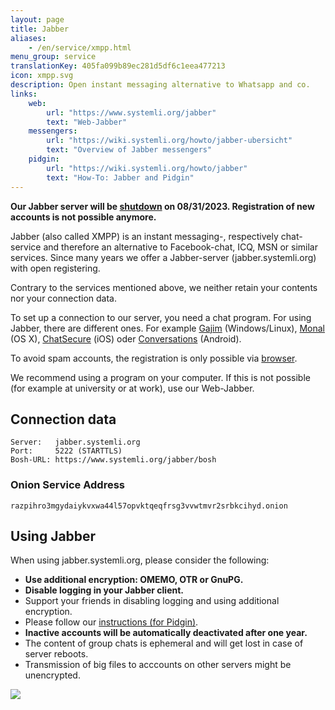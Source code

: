 ```yaml
---
layout: page
title: Jabber
aliases:
    - /en/service/xmpp.html
menu_group: service
translationKey: 405fa099b89ec281d5df6c1eea477213
icon: xmpp.svg
description: Open instant messaging alternative to Whatsapp and co.
links:
    web:
        url: "https://www.systemli.org/jabber"
        text: "Web-Jabber"
    messengers:
        url: "https://wiki.systemli.org/howto/jabber-ubersicht"
        text: "Overview of Jabber messengers"
    pidgin:
        url: "https://wiki.systemli.org/howto/jabber"
        text: "How-To: Jabber and Pidgin"
---
```


**Our Jabber server will be [shutdown](https://www.systemli.org/en/2023/02/06/shutdown-of-jabber.systemli.org-on-08/31/2023/) on 08/31/2023. Registration of new accounts is not possible anymore.**

Jabber (also called XMPP) is an instant messaging-, respectively chat-service and therefore an alternative to Facebook-chat, ICQ, MSN or similar services. Since many years we offer a Jabber-server (jabber.systemli.org) with open registering.

Contrary to the services mentioned above, we neither retain your contents nor your connection data.

To set up a connection to our server, you need a chat program. For using Jabber, there are different ones. For example [Gajim](https://gajim.org/) (Windows/Linux), [Monal](https://itunes.apple.com/us/app/monal-free-xmpp-chat/id1060957067?mt=12) (OS X), [ChatSecure](https://chatsecure.org) (iOS) oder [Conversations](https://conversations.im) (Android).

To avoid spam accounts, the registration is only possible via [browser](https://jabber.systemli.org/register_web).

We recommend using a program on your computer. If this is not possible (for example at university or at work), use our Web-Jabber.

## Connection data

```
Server:   jabber.systemli.org
Port:     5222 (STARTTLS)
Bosh-URL: https://www.systemli.org/jabber/bosh
```

### Onion Service Address

```
razpihro3mgydaiykvxwa44l57opvktqeqfrsg3vvwtmvr2srbkcihyd.onion
```

## Using Jabber

When using jabber.systemli.org, please consider the following:

* **Use additional encryption: OMEMO, OTR or GnuPG.**
* **Disable logging in your Jabber client.**
* Support your friends in disabling logging and using additional encryption.
* Please follow our [instructions (for Pidgin)](https://wiki.systemli.org/howto/jabber_eng).
* **Inactive accounts will be automatically deactivated after one year.**
* The content of group chats is ephemeral and will get lost in case of server reboots.
* Transmission of big files to acccounts on other servers might be unencrypted.


[![](/assets/img/messaging.one-badge.svg)](https://check.messaging.one/result.php?domain=jabber.systemli.org&amp;type=client)
